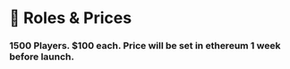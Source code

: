 # 🤝 Roles & Prices

### **1500 Players. $100 each. Price will be set in ethereum 1 week before launch.**
